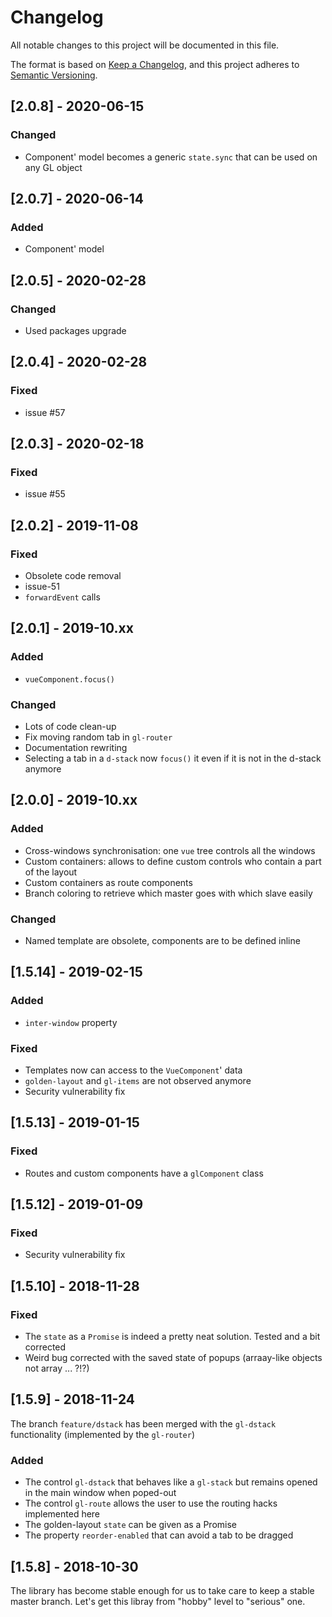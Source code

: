 # Changelog

All notable changes to this project will be documented in this file.

The format is based on [Keep a Changelog](https://keepachangelog.com/en/1.0.0/),
and this project adheres to [Semantic Versioning](https://semver.org/spec/v2.0.0.html).

## [2.0.8] - 2020-06-15

### Changed

- Component' model becomes a generic `state.sync` that can be used on any GL object

## [2.0.7] - 2020-06-14

### Added

- Component' model

## [2.0.5] - 2020-02-28

### Changed

- Used packages upgrade

## [2.0.4] - 2020-02-28

### Fixed

- issue #57

## [2.0.3] - 2020-02-18

### Fixed

- issue #55

## [2.0.2] - 2019-11-08

### Fixed

- Obsolete code removal
- issue-51
- `forwardEvent` calls

## [2.0.1] - 2019-10.xx

### Added

- `vueComponent.focus()`

### Changed

- Lots of code clean-up
- Fix moving random tab in `gl-router`
- Documentation rewriting
- Selecting a tab in a `d-stack` now `focus()` it even if it is not in the d-stack anymore

## [2.0.0] - 2019-10.xx

### Added

- Cross-windows synchronisation: one `vue` tree controls all the windows
- Custom containers: allows to define custom controls who contain a part of the layout
- Custom containers as route components
- Branch coloring to retrieve which master goes with which slave easily

### Changed

- Named template are obsolete, components are to be defined inline

## [1.5.14] - 2019-02-15

### Added

- `inter-window` property

### Fixed

- Templates now can access to the `VueComponent`' data
- `golden-layout` and `gl-items` are not observed anymore
- Security vulnerability fix

## [1.5.13] - 2019-01-15

### Fixed

- Routes and custom components have a `glComponent` class

## [1.5.12] - 2019-01-09

### Fixed

- Security vulnerability fix

## [1.5.10] - 2018-11-28

### Fixed

- The `state` as a `Promise` is indeed a pretty neat solution. Tested and a bit corrected
- Weird bug corrected with the saved state of popups (arraay-like objects not array ... ?!?)

## [1.5.9] - 2018-11-24

The branch `feature/dstack` has been merged with the `gl-dstack` functionality (implemented by the `gl-router`) 

### Added

- The control `gl-dstack` that behaves like a `gl-stack` but remains opened in the main window when poped-out
- The control `gl-route` allows the user to use the routing hacks implemented here
- The golden-layout `state` can be given as a Promise
- The property `reorder-enabled` that can avoid a tab to be dragged

## [1.5.8] - 2018-10-30

The library has become stable enough for us to take care to keep a stable master branch. Let's get this libray from "hobby" level to "serious" one.

